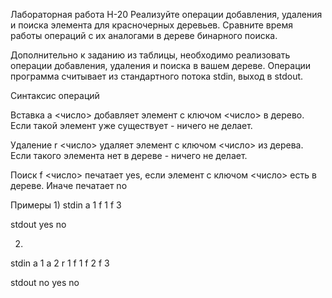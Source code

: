 Лабораторная работа H-20
Реализуйте операции добавления, удаления и поиска элемента для красночерных деревьев. Сравните
время работы операций с их аналогами в дереве бинарного поиска.

Дополнительно к заданию из таблицы, необходимо реализовать операции добавления, удаления и
поиска в вашем дереве.
Операции программа считывает из стандартного потока stdin, выход в stdout.

Синтаксис операций

Вставка
a <число>
добавляет элемент с ключом <число> в дерево. Если такой элемент уже существует - ничего не делает.

Удаление
r <число>
удаляет элемент с ключом <число> из дерева. Если такого элемента нет в дереве - ничего не делает.

Поиск
f <число>
печатает yes, если элемент с ключом <число> есть в дереве. Иначе печатает no

Примеры
1)
stdin
a 1
f 1
f 3

stdout
yes
no

2)
stdin
a 1
a 2
r 1
f 1
f 2
f 3

stdout
no
yes
no

